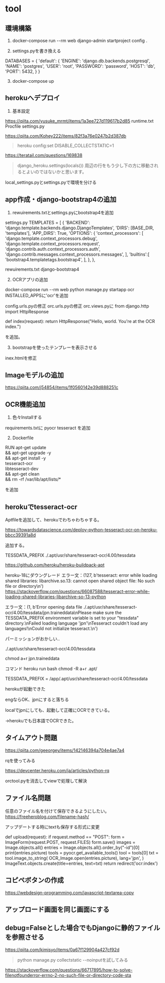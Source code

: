 # tool

## 環境構築

1. docker-compose run --rm web django-admin startproject config .

2. settings.pyを書き換える

DATABASES = {
    'default': {
        'ENGINE': 'django.db.backends.postgresql',
        'NAME': 'postgres',
        'USER': 'root',
        'PASSWORD': 'password',
        'HOST': 'db',
        'PORT': 5432,
    }
}

3. docker-compose up

## herokuへデプロイ

1. 基本設定

https://qiita.com/yusuke_mrmt/items/1a3ee727d119617b2d85
runtime.txt
Procfile
settings.py


https://qiita.com/Kohey222/items/82f3a76e0247b2d387db
> heroku config:set DISABLE_COLLECTSTATIC=1


https://teratail.com/questions/169838
>django_heroku.settings(locals()) 周辺の行をもう少し下の方に移動されるとよいのではないかと思います。

local_settings.pyとsettings.pyで環境を分ける

## app作成・django-bootstrap4の追加

1. rewuirements.txtとsettings.pyにbootstrap4を追加

settings.py
 TEMPLATES = [
    {
        'BACKEND': 'django.template.backends.django.DjangoTemplates',
        'DIRS': [BASE_DIR, 'templates'],
        'APP_DIRS': True,
        'OPTIONS': {
            'context_processors': [
                'django.template.context_processors.debug',
                'django.template.context_processors.request',
                'django.contrib.auth.context_processors.auth',
                'django.contrib.messages.context_processors.messages',
            ],
            'builtins':[
                'bootstrap4.templatetags.bootstrap4',
            ],
        },
    },
    
rewuirements.txt
 django-bootstrap4    

2. OCRアプリの追加

docker-compose run --rm web python manage.py startapp ocr
INSTALLED_APPSに'ocr'を追加

config.urls.pyの修正
orc.urls.pyの修正
orc.views.pyに
from django.http import HttpResponse


def index(request):
    return HttpResponse("Hello, world. You're at the OCR index.")

を追加。

3. bootstrapを使ったテンプレーを表示させる

inex.htmlを修正

## Imageモデルの追加

https://qiita.com/j54854/items/1f0560142e39d888251c

## OCR機能追加

1. 色々Installする

requirements.txtに
pyocr
tesseract
を追加

2. Dockerfile

RUN apt-get update \
    && apt-get upgrade -y \
    && apt-get install -y \
    tesseract-ocr \
    libtesseract-dev \
    && apt-get clean \
    && rm -rf /var/lib/apt/lists/*

を追加

## herokuでtesseract-ocr

Aptfileを追加して、herokuでわちゃわちゃする。

https://towardsdatascience.com/deploy-python-tesseract-ocr-on-heroku-bbcc39391a8d

追加する。

TESSDATA_PREFIX ./.apt/usr/share/tesseract-ocr/4.00/tessdata

https://github.com/heroku/heroku-buildpack-apt

heroku-18にダウングレード
エラー文：(127, b'tesseract: error while loading shared libraries: libarchive.so.13: cannot open shared object file: No such file or directory\n')
https://stackoverflow.com/questions/66087588/tesseract-error-while-loading-shared-libraries-libarchive-so-13-python



エラー文：(1, b'Error opening data file ./.apt/usr/share/tesseract-ocr/4.00/tessdata/jpn.traineddata\nPlease make sure the TESSDATA_PREFIX environment variable is set to your "tessdata" directory.\nFailed loading language \'jpn\'\nTesseract couldn\'t load any languages!\nCould not initialize tesseract.\n')


パーミッションがおかしい..

./.apt/usr/share/tesseract-ocr/4.00/tessdata

chmod a+r jpn.traineddata

コマンド
heroku run bash 
chmod -R a+r .apt/

TESSDATA_PREFIX = /app/.apt/usr/share/tesseract-ocr/4.00/tessdata

herokuが起動できた

engならOK、jpnにすると落ちる

localでjpnにしても、起動して正確にOCRできている。

→herokuでも日本語でOCRできた。

## タイムアウト問題

https://qiita.com/geeorgey/items/142146394a704e4ae7a4


rqを使ってみる

https://devcenter.heroku.com/ja/articles/python-rq

orctool.pyを消去してviewで処理して解決

## ファイル名問題

任意のファイル名を付けて保存できるようにしたい。
https://freeheroblog.com/filename-hash/

アップデートする時にtextも保存する形式に変更

def upload(request):
    if request.method == "POST":
        form = ImageForm(request.POST, request.FILES)
        form.save()
        images = Image.objects.all()
        entries = Image.objects.all().order_by("-id")[0]
        print(entries.picture)
        tools = pyocr.get_available_tools()
        tool = tools[0]
        txt = tool.image_to_string(
        OCR_Image.open(entries.picture),
        lang='jpn',
        )
        ImageText.objects.create(title=entries, text=txt)
        return redirect('ocr:index')

## コピペボタンの作成

<!-- https://mo22comi.com/2021/01/10/bootstrap-copy-and-tooltip/ -->

https://webdesign-programming.com/javascript-textarea-copy

## アップロード画面を同じ画面にする

## debug=Falseとした場合でもDjangoに静的ファイルを参照させる

https://qiita.com/kimisyo/items/0a67f129904a427cf92d


> python manage.py collectstatic --noinputを試してみる

https://stackoverflow.com/questions/66717895/how-to-solve-filenotfounderror-errno-2-no-such-file-or-directory-code-sta